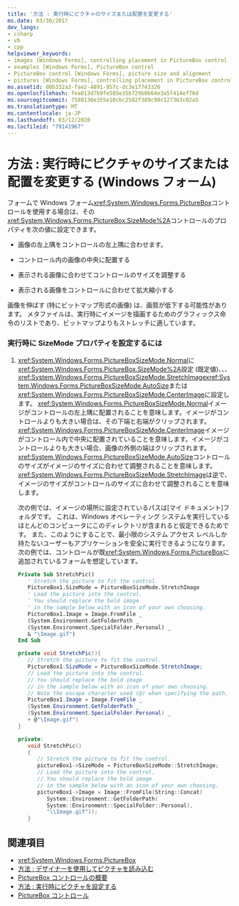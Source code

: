 ```yaml
---
title: '方法 : 実行時にピクチャのサイズまたは配置を変更する'
ms.date: 03/30/2017
dev_langs:
- csharp
- vb
- cpp
helpviewer_keywords:
- images [Windows Forms], controlling placement in PictureBox control [Windows Forms]
- examples [Windows Forms], PictureBox control
- PictureBox control [Windows Forms], picture size and alignment
- pictures [Windows Forms], controlling placement in PictureBox control [Windows Forms]
ms.assetid: d0b332a3-fae2-4891-957c-dc3e17743326
ms.openlocfilehash: fea813d7b9fe585e35b729b8b64e3a5f414ef76d
ms.sourcegitcommit: 7588136e355e10cbc2582f389c90c127363c02a5
ms.translationtype: MT
ms.contentlocale: ja-JP
ms.lasthandoff: 03/12/2020
ms.locfileid: "79141967"
---
```

# <a name="how-to-modify-the-size-or-placement-of-a-picture-at-run-time-windows-forms"></a>方法 : 実行時にピクチャのサイズまたは配置を変更する (Windows フォーム)
フォームで Windows フォーム<xref:System.Windows.Forms.PictureBox>コントロールを使用する場合は、その<xref:System.Windows.Forms.PictureBox.SizeMode%2A>コントロールのプロパティを次の値に設定できます。  
  
- 画像の左上隅をコントロールの左上隅に合わせます。  
  
- コントロール内の画像の中央に配置する  
  
- 表示される画像に合わせてコントロールのサイズを調整する  
  
- 表示される画像をコントロールに合わせて拡大縮小する  
  
 画像を伸ばす (特にビットマップ形式の画像) は、画質が低下する可能性があります。 メタファイルは、実行時にイメージを描画するためのグラフィックス命令のリストであり、ビットマップよりもストレッチに適しています。  
  
### <a name="to-set-the-sizemode-property-at-run-time"></a>実行時に SizeMode プロパティを設定するには  
  
1. <xref:System.Windows.Forms.PictureBoxSizeMode.Normal>に<xref:System.Windows.Forms.PictureBox.SizeMode%2A>設定 (既定値)、、、<xref:System.Windows.Forms.PictureBoxSizeMode.StretchImage><xref:System.Windows.Forms.PictureBoxSizeMode.AutoSize>または<xref:System.Windows.Forms.PictureBoxSizeMode.CenterImage>に設定します。 <xref:System.Windows.Forms.PictureBoxSizeMode.Normal>イメージがコントロールの左上隅に配置されることを意味します。イメージがコントロールよりも大きい場合は、その下端と右端がクリップされます。 <xref:System.Windows.Forms.PictureBoxSizeMode.CenterImage>イメージがコントロール内で中央に配置されていることを意味します。イメージがコントロールよりも大きい場合、画像の外側の端はクリップされます。 <xref:System.Windows.Forms.PictureBoxSizeMode.AutoSize>コントロールのサイズがイメージのサイズに合わせて調整されることを意味します。 <xref:System.Windows.Forms.PictureBoxSizeMode.StretchImage>は逆で、イメージのサイズがコントロールのサイズに合わせて調整されることを意味します。  
  
     次の例では、イメージの場所に設定されているパスは[マイ ドキュメント]フォルダです。 これは、Windows オペレーティング システムを実行しているほとんどのコンピュータにこのディレクトリが含まれると仮定できるためです。 また、このようにすることで、最小限のシステム アクセス レベルしか持たないユーザーもアプリケーションを安全に実行できるようになります。 次の例では、コントロールが既<xref:System.Windows.Forms.PictureBox>に追加されているフォームを想定しています。  
  
    ```vb  
    Private Sub StretchPic()  
       ' Stretch the picture to fit the control.  
       PictureBox1.SizeMode = PictureBoxSizeMode.StretchImage  
       ' Load the picture into the control.  
       ' You should replace the bold image
       ' in the sample below with an icon of your own choosing.  
       PictureBox1.Image = Image.FromFile _  
       (System.Environment.GetFolderPath _  
       (System.Environment.SpecialFolder.Personal) _  
       & "\Image.gif")  
    End Sub  
    ```  
  
    ```csharp  
    private void StretchPic(){  
       // Stretch the picture to fit the control.  
       PictureBox1.SizeMode = PictureBoxSizeMode.StretchImage;  
       // Load the picture into the control.  
       // You should replace the bold image
       // in the sample below with an icon of your own choosing.  
       // Note the escape character used (@) when specifying the path.  
       PictureBox1.Image = Image.FromFile _  
       (System.Environment.GetFolderPath _  
       (System.Environment.SpecialFolder.Personal) _  
       + @"\Image.gif")  
    }  
    ```  
  
    ```cpp  
    private:  
       void StretchPic()  
       {  
          // Stretch the picture to fit the control.  
          pictureBox1->SizeMode = PictureBoxSizeMode::StretchImage;  
          // Load the picture into the control.  
          // You should replace the bold image
          // in the sample below with an icon of your own choosing.  
          pictureBox1->Image = Image::FromFile(String::Concat(  
             System::Environment::GetFolderPath(  
             System::Environment::SpecialFolder::Personal),  
             "\\Image.gif"));  
       }  
    ```  
  
## <a name="see-also"></a>関連項目

- <xref:System.Windows.Forms.PictureBox>
- [方法 : デザイナーを使用してピクチャを読み込む](how-to-load-a-picture-using-the-designer-windows-forms.md)
- [PictureBox コントロールの概要](picturebox-control-overview-windows-forms.md)
- [方法 : 実行時にピクチャを設定する](how-to-set-pictures-at-run-time-windows-forms.md)
- [PictureBox コントロール](picturebox-control-windows-forms.md)
